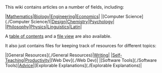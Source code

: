 This wiki contains articles on a number of fields, including:

|[Mathematics](./Mathematics/)|[Biology](./Biology/)|[Engineering](./Engineering/)|[Economics](./Economics/)|
|[Computer Science](./Computer Science/)|[Design](./Design/)|[Chemistry](./Chemistry/)|[Psychology](./Psychology/)|
|[Philosophy](./Philosophy/)|[Physics](./Physics/)|[Linguistics](./Linguistics/)|[Latin](./Latin/)|

A [table of contents](./TOC) and a [file view](./fileview) are also available.

It also just contains files for keeping track of resources for different topics:

|[General Resources](./General Resources)|[Writing](./Writing)|
|[Self-Teaching](./Self-Teaching)|[Productivity](./Productivity)|[Web Dev](./Web Dev)|
|[Software Tools](./Software Tools)|[Advice](./Advice)|[Explorable Explanations](./Explorable Explanations)|